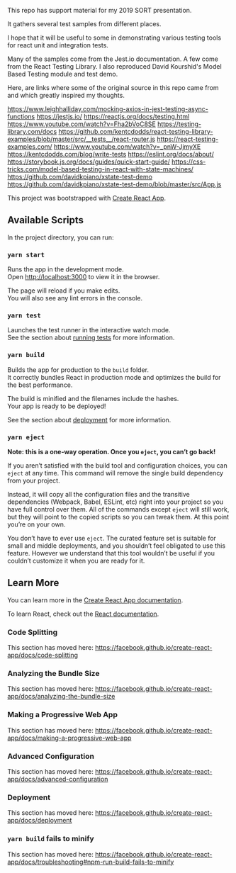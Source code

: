 This repo has support material for my 2019 SORT presentation.  

It gathers several test samples from different places. 

I hope that it will be useful to some in demonstrating various testing tools for react unit and integration tests. 

Many of the samples come from the Jest.io documentation. 
A few come from the React Testing Library.
I also reproduced David Kourshid's Model Based Testing module and test demo.

Here, are links where some of the original source in this repo came from and which greatly inspired my thoughts.  

https://www.leighhalliday.com/mocking-axios-in-jest-testing-async-functions
https://jestjs.io/
https://reactjs.org/docs/testing.html
https://www.youtube.com/watch?v=Fha2bVoC8SE
https://testing-library.com/docs
https://github.com/kentcdodds/react-testing-library-examples/blob/master/src/__tests__/react-router.js
https://react-testing-examples.com/
https://www.youtube.com/watch?v=_pnW-JjmyXE
https://kentcdodds.com/blog/write-tests
https://eslint.org/docs/about/
https://storybook.js.org/docs/guides/quick-start-guide/
https://css-tricks.com/model-based-testing-in-react-with-state-machines/
https://github.com/davidkpiano/xstate-test-demo
https://github.com/davidkpiano/xstate-test-demo/blob/master/src/App.js


This project was bootstrapped with [Create React App](https://github.com/facebook/create-react-app).

## Available Scripts

In the project directory, you can run:

### `yarn start`

Runs the app in the development mode.<br />
Open [http://localhost:3000](http://localhost:3000) to view it in the browser.

The page will reload if you make edits.<br />
You will also see any lint errors in the console.

### `yarn test`

Launches the test runner in the interactive watch mode.<br />
See the section about [running tests](https://facebook.github.io/create-react-app/docs/running-tests) for more information.

### `yarn build`

Builds the app for production to the `build` folder.<br />
It correctly bundles React in production mode and optimizes the build for the best performance.

The build is minified and the filenames include the hashes.<br />
Your app is ready to be deployed!

See the section about [deployment](https://facebook.github.io/create-react-app/docs/deployment) for more information.

### `yarn eject`

**Note: this is a one-way operation. Once you `eject`, you can’t go back!**

If you aren’t satisfied with the build tool and configuration choices, you can `eject` at any time. This command will remove the single build dependency from your project.

Instead, it will copy all the configuration files and the transitive dependencies (Webpack, Babel, ESLint, etc) right into your project so you have full control over them. All of the commands except `eject` will still work, but they will point to the copied scripts so you can tweak them. At this point you’re on your own.

You don’t have to ever use `eject`. The curated feature set is suitable for small and middle deployments, and you shouldn’t feel obligated to use this feature. However we understand that this tool wouldn’t be useful if you couldn’t customize it when you are ready for it.

## Learn More

You can learn more in the [Create React App documentation](https://facebook.github.io/create-react-app/docs/getting-started).

To learn React, check out the [React documentation](https://reactjs.org/).

### Code Splitting

This section has moved here: https://facebook.github.io/create-react-app/docs/code-splitting

### Analyzing the Bundle Size

This section has moved here: https://facebook.github.io/create-react-app/docs/analyzing-the-bundle-size

### Making a Progressive Web App

This section has moved here: https://facebook.github.io/create-react-app/docs/making-a-progressive-web-app

### Advanced Configuration

This section has moved here: https://facebook.github.io/create-react-app/docs/advanced-configuration

### Deployment

This section has moved here: https://facebook.github.io/create-react-app/docs/deployment

### `yarn build` fails to minify

This section has moved here: https://facebook.github.io/create-react-app/docs/troubleshooting#npm-run-build-fails-to-minify
